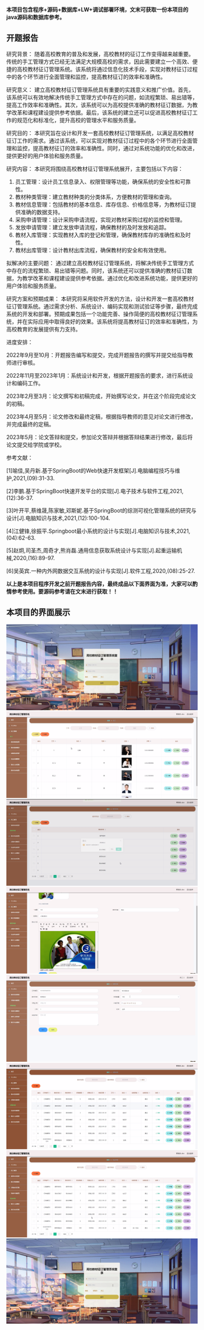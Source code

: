 ****本项目包含程序+源码+数据库+LW+调试部署环境，文末可获取一份本项目的java源码和数据库参考。****

## ******开题报告******

研究背景：
随着高校教育的普及和发展，高校教材的征订工作变得越来越重要。传统的手工管理方式已经无法满足大规模高校的需求，因此需要建立一个高效、便捷的高校教材征订管理系统。该系统将通过信息化技术手段，实现对教材征订过程中的各个环节进行全面管理和监控，提高教材征订的效率和准确性。

研究意义：
建立高校教材征订管理系统具有重要的实践意义和推广价值。首先，该系统可以有效地解决传统手工管理方式中存在的问题，如流程繁琐、易出错等，提高工作效率和准确性。其次，该系统可以为高校提供准确的教材征订数据，为教学改革和课程建设提供参考依据。最后，该系统的建立还可以促进高校教材征订工作的规范化和标准化，提升高校的管理水平和服务质量。

研究目的：
本研究旨在设计和开发一套高校教材征订管理系统，以满足高校教材征订工作的需求。通过该系统，可以实现对教材征订过程中的各个环节进行全面管理和监控，提高教材征订的效率和准确性。同时，通过对系统功能的优化和改进，提供更好的用户体验和服务质量。

研究内容： 本研究将围绕高校教材征订管理系统展开，主要包括以下内容：

  1. 员工管理：设计员工信息录入、权限管理等功能，确保系统的安全性和可靠性。
  2. 教材种类管理：建立教材种类的分类体系，方便教材的管理和查询。
  3. 教材信息管理：包括教材的基本信息、库存信息、价格信息等，为教材征订提供准确的数据支持。
  4. 采购申请管理：设计采购申请流程，实现对教材采购过程的监控和管理。
  5. 发放申请管理：建立发放申请流程，确保教材的及时发放和追踪。
  6. 教材入库管理：实现教材入库的登记和管理，确保教材库存的准确性和及时性。
  7. 教材出库管理：设计教材出库流程，确保教材的安全和有效使用。

拟解决的主要问题：
通过建立高校教材征订管理系统，将解决传统手工管理方式中存在的流程繁琐、易出错等问题。同时，该系统还可以提供准确的教材征订数据，为教学改革和课程建设提供参考依据。通过优化和改进系统功能，提供更好的用户体验和服务质量。

研究方案和预期成果：
本研究将采用软件开发的方法，设计和开发一套高校教材征订管理系统。通过需求分析、系统设计、编码实现和测试验证等步骤，最终完成系统的开发和部署。预期成果包括一个功能完善、操作简便的高校教材征订管理系统，并在实际应用中取得良好的效果。该系统将提高教材征订的效率和准确性，为高校教育的发展提供有力支持。

进度安排：

2022年9月至10月：开题报告编写和提交，完成开题报告的撰写并提交给指导教师进行审核。

2022年11月至2023年1月：系统设计和开发，根据开题报告的要求，进行系统设计和编码工作。

2023年2月至3月：论文撰写和初稿完成，开始撰写论文，并在这个阶段完成论文的初稿。

2023年4月至5月：论文修改和最终定稿，根据指导教师的意见对论文进行修改，并完成最终的定稿。

2023年5月：论文答辩和提交，参加论文答辩并根据答辩结果进行修改，最后将论文提交给学院或学校。

参考文献：

[1]喻佳,吴丹新.基于SpringBoot的Web快速开发框架[J].电脑编程技巧与维护,2021,(09):31-33.

[2]李鹏.基于SpringBoot快速开发平台的实现[J].电子技术与软件工程,2021,(12):36-37.

[3]叶开平,蔡维晟,陈家敏,邓斯妮.基于SpringBoot的综测可视化管理系统的研究与设计[J].电脑知识与技术,2021,(12):100-104.

[4]江健锋,徐振平.Springboot最小系统的设计与实现[J].电脑知识与技术,2021,(04):62-63.

[5]赵炯,司圣杰,周奇才,熊肖磊.通用信息获取系统设计与实现[J].起重运输机械,2020,(16):89-97.

[6]吴英宾.一种内外网数据交互系统的设计与实现[J].软件工程,2020,(08):25-27.

****以上是本项目程序开发之前开题报告内容，最终成品以下面界面为准，大家可以酌情参考使用。要源码参考请在文末进行获取！！****

## ******本项目的界面展示******

![](./res/559e4b5337c140f398cc2ceefd5882c6.png)![](./res/8cd957812d8f4c23964c920088e8e573.png)![](./res/fc4b9084f76e4effbbaf99dda67caabf.png)![](./res/1b979939aa744224939a1bd0a928ba02.png)![](./res/f89a315b9a364a95ac7542505617640d.png)![](./res/ce297dc7cbaa4ee083f49a4f3584fef6.png)![](./res/16b89967827247338dc87a5f605e52a0.png)![](./res/7d01023f1cbc48ac9b5c95a0321cedbe.png)

